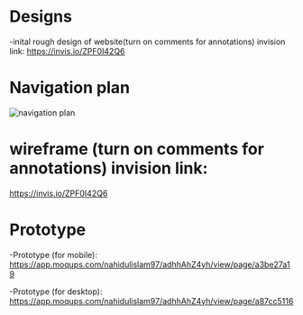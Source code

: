 # **Designs**

-inital rough design of website(turn on comments for annotations) invision link:
https://invis.io/ZPF0I42Q6

# **Navigation plan**
![navigation plan](https://user-images.githubusercontent.com/25248857/34075010-588c09a2-e2b2-11e7-9048-2f746a645575.png)


# **wireframe** (turn on comments for annotations) invision link:
https://invis.io/ZPF0I42Q6
 
# **Prototype**

-Prototype (for mobile): https://app.moqups.com/nahidulislam97/adhhAhZ4yh/view/page/a3be27a19

-Prototype (for desktop): https://app.moqups.com/nahidulislam97/adhhAhZ4yh/view/page/a87cc5116


